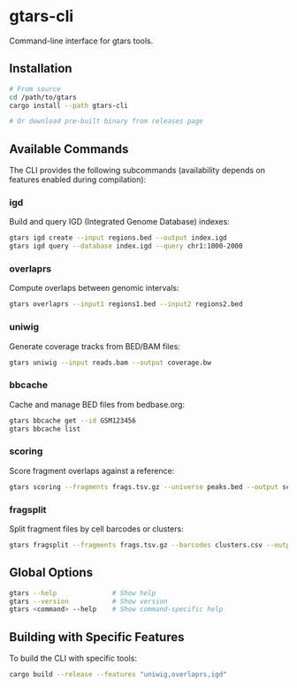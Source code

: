 # gtars-cli

Command-line interface for gtars tools.

## Installation

```bash
# From source
cd /path/to/gtars
cargo install --path gtars-cli

# Or download pre-built binary from releases page
```

## Available Commands

The CLI provides the following subcommands (availability depends on features enabled during compilation):

### igd
Build and query IGD (Integrated Genome Database) indexes:
```bash
gtars igd create --input regions.bed --output index.igd
gtars igd query --database index.igd --query chr1:1000-2000
```

### overlaprs
Compute overlaps between genomic intervals:
```bash
gtars overlaprs --input1 regions1.bed --input2 regions2.bed
```

### uniwig
Generate coverage tracks from BED/BAM files:
```bash
gtars uniwig --input reads.bam --output coverage.bw
```

### bbcache
Cache and manage BED files from bedbase.org:
```bash
gtars bbcache get --id GSM123456
gtars bbcache list
```

### scoring
Score fragment overlaps against a reference:
```bash
gtars scoring --fragments frags.tsv.gz --universe peaks.bed --output scores.txt
```

### fragsplit
Split fragment files by cell barcodes or clusters:
```bash
gtars fragsplit --fragments frags.tsv.gz --barcodes clusters.csv --output-dir splits/
```


## Global Options

```bash
gtars --help              # Show help
gtars --version           # Show version
gtars <command> --help    # Show command-specific help
```

## Building with Specific Features

To build the CLI with specific tools:
```bash
cargo build --release --features "uniwig,overlaprs,igd"
```